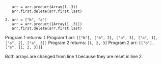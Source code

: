 ```1. arr = ["b", "a"]
   arr = arr.product(Array(1..3))
   arr.first.delete(arr.first.last)

2. arr = ["b", "a"]
   arr = arr.product([Array(1..3)])
   arr.first.delete(arr.first.last)
   ```

   Program 1 returns: `1`
   Program 1 arr:  `[["b"], ["b", 2], ["b", 3], ["a", 1], ["a", 2], ["a", 3]]`
   Program 2 returns: `[1, 2, 3]`
   Program 2 arr:  `[["b"], ["a", [1, 2, 3]]]`

   Both arrays are changed from line 1 because they are reset in line 2.

